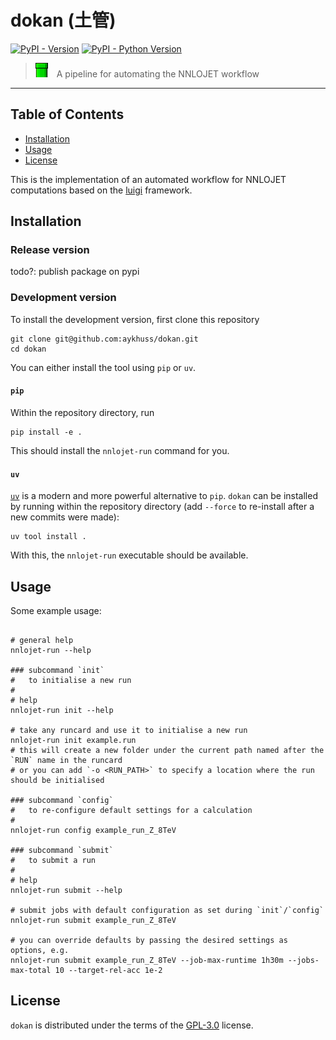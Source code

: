 # dokan (土管)

[![PyPI - Version](https://img.shields.io/pypi/v/dokan.svg)](https://pypi.org/project/dokan)
[![PyPI - Python Version](https://img.shields.io/pypi/pyversions/dokan.svg)](https://pypi.org/project/dokan)

> <img src="./doc/img/dokan.png" height="23px">&emsp;A pipeline for automating the NNLOJET workflow

-----


## Table of Contents

- [Installation](#installation)
- [Usage](#usage)
- [License](#license)

This is the implementation of an automated workflow for NNLOJET computations based on the [luigi](https://github.com/spotify/luigi) framework. 


## Installation

### Release version

todo?: publish package on pypi

### Development version

To install the development version, first clone this repository
```shell
git clone git@github.com:aykhuss/dokan.git
cd dokan
```
You can either install the tool using `pip` or `uv`.

#### `pip`
Within the repository directory, run
```shell
pip install -e .
```
This should install the `nnlojet-run` command for you.

#### `uv`
[`uv`](https://docs.astral.sh/uv/) is a modern and more powerful alternative to `pip`.
`dokan` can be installed by running within the repository directory (add `--force` to re-install after a new commits were made):
```shell
uv tool install .
```
With this, the `nnlojet-run` executable should be available.


## Usage

Some example usage:
```shell

# general help
nnlojet-run --help

### subcommand `init` 
#   to initialise a new run
#   
# help
nnlojet-run init --help

# take any runcard and use it to initialise a new run
nnlojet-run init example.run
# this will create a new folder under the current path named after the `RUN` name in the runcard
# or you can add `-o <RUN_PATH>` to specify a location where the run should be initialised

### subcommand `config` 
#   to re-configure default settings for a calculation
#   
nnlojet-run config example_run_Z_8TeV

### subcommand `submit` 
#   to submit a run
#   
# help
nnlojet-run submit --help

# submit jobs with default configuration as set during `init`/`config`
nnlojet-run submit example_run_Z_8TeV 

# you can override defaults by passing the desired settings as options, e.g.
nnlojet-run submit example_run_Z_8TeV --job-max-runtime 1h30m --jobs-max-total 10 --target-rel-acc 1e-2

```


## License

`dokan` is distributed under the terms of the [GPL-3.0](https://spdx.org/licenses/GPL-3.0-or-later.html) license.

